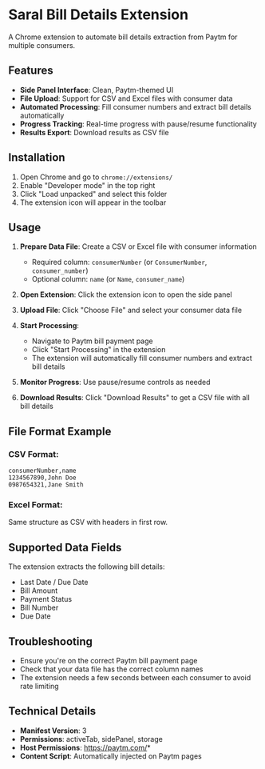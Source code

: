 # Saral Bill Details Extension

A Chrome extension to automate bill details extraction from Paytm for multiple consumers.

## Features

- **Side Panel Interface**: Clean, Paytm-themed UI
- **File Upload**: Support for CSV and Excel files with consumer data
- **Automated Processing**: Fill consumer numbers and extract bill details automatically
- **Progress Tracking**: Real-time progress with pause/resume functionality
- **Results Export**: Download results as CSV file

## Installation

1. Open Chrome and go to `chrome://extensions/`
2. Enable "Developer mode" in the top right
3. Click "Load unpacked" and select this folder
4. The extension icon will appear in the toolbar

## Usage

1. **Prepare Data File**: Create a CSV or Excel file with consumer information
   - Required column: `consumerNumber` (or `ConsumerNumber`, `consumer_number`)
   - Optional column: `name` (or `Name`, `consumer_name`)

2. **Open Extension**: Click the extension icon to open the side panel

3. **Upload File**: Click "Choose File" and select your consumer data file

4. **Start Processing**: 
   - Navigate to Paytm bill payment page
   - Click "Start Processing" in the extension
   - The extension will automatically fill consumer numbers and extract bill details

5. **Monitor Progress**: Use pause/resume controls as needed

6. **Download Results**: Click "Download Results" to get a CSV file with all bill details

## File Format Example

### CSV Format:
```csv
consumerNumber,name
1234567890,John Doe
0987654321,Jane Smith
```

### Excel Format:
Same structure as CSV with headers in first row.

## Supported Data Fields

The extension extracts the following bill details:
- Last Date / Due Date
- Bill Amount
- Payment Status
- Bill Number
- Due Date

## Troubleshooting

- Ensure you're on the correct Paytm bill payment page
- Check that your data file has the correct column names
- The extension needs a few seconds between each consumer to avoid rate limiting

## Technical Details

- **Manifest Version**: 3
- **Permissions**: activeTab, sidePanel, storage
- **Host Permissions**: https://paytm.com/*
- **Content Script**: Automatically injected on Paytm pages